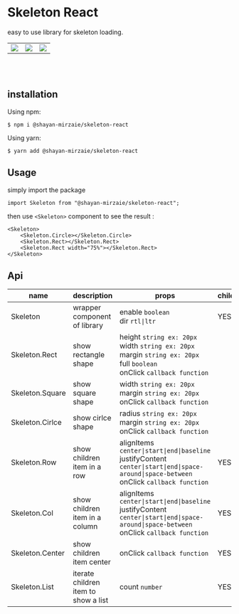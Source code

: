 # Skeleton React

easy to use library for skeleton loading.

<table>
    <tr>
        <td>
            <img src="https://user-images.githubusercontent.com/43598980/218112412-ad0f7791-af2c-4a51-8c2b-e06ad3856554.gif"/>
        </td>
        <td>
            <img src="https://user-images.githubusercontent.com/43598980/218112529-eae68d59-d3f3-40d9-94a9-56ed0bbf0cfa.gif"/>
        </td>
        <td>
            <img src="https://user-images.githubusercontent.com/43598980/218112477-91930798-ee5e-42f3-ad48-556eba3062ab.gif"/>
        </td>
    </tr>
</table>



<Br/>
<Br/>

## installation

Using npm:

```
$ npm i @shayan-mirzaie/skeleton-react
```

Using yarn:

```
$ yarn add @shayan-mirzaie/skeleton-react
```

## Usage

simply import the package

```
import Skeleton from "@shayan-mirzaie/skeleton-react";
```

then use `<Skeleton>` component to see the result :

```
<Skeleton>
    <Skeleton.Circle></Skeleton.Circle>
    <Skeleton.Rect></Skeleton.Rect>
    <Skeleton.Rect width="75%"></Skeleton.Rect>
</Skeleton>
```

## Api

| name | description | props | children | 
|--------|--------------------------------------------|------------------|----------|
| Skeleton | wrapper component of library | enable `boolean` <br/> dir `rtl\|ltr` | YES |
| Skeleton.Rect | show rectangle shape | height `string ex: 20px` <br/> width `string ex: 20px` <br/> margin `string ex: 20px` <br/> full `boolean` <br/> onClick `callback function` |
| Skeleton.Square | show square shape | width `string ex: 20px` <br/> margin `string ex: 20px` <br/> onClick `callback function` |
| Skeleton.Cirlce | show cirlce shape | radius `string ex: 20px` <br/> margin `string ex: 20px` <br/> onClick `callback function` |
| Skeleton.Row | show children item in a row | alignItems `center\|start\|end\|baseline` <br/> justifyContent `center\|start\|end\|space-around\|space-between` <br/> onClick `callback function` | YES |
| Skeleton.Col | show children item in a column | alignItems `center\|start\|end\|baseline` <br/> justifyContent `center\|start\|end\|space-around\|space-between` <br/> onClick `callback function` | YES |
| Skeleton.Center | show children item center | onClick `callback function` | YES |
| Skeleton.List | iterate children item to show a list | count `number` | YES |



















